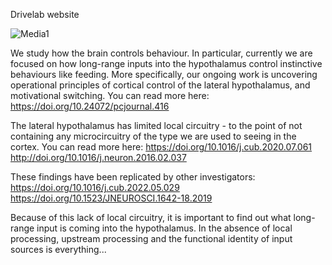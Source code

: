 Drivelab website

![Media1](https://github.com/MaheshKarnani/Drivelab/blob/main/Media1.gif)

We study how the brain controls behaviour. In particular, currently we are focused on how long-range inputs into the hypothalamus control instinctive behaviours like feeding. More specifically, our ongoing work is uncovering operational principles of cortical control of the lateral hypothalamus, and motivational switching. You can read more here: https://doi.org/10.24072/pcjournal.416

The lateral hypothalamus has limited local circuitry - to the point of not containing any microcircuitry of the type we are used to seeing in the cortex. You can read more here: https://doi.org/10.1016/j.cub.2020.07.061 http://doi.org/10.1016/j.neuron.2016.02.037

These findings have been replicated by other investigators: https://doi.org/10.1016/j.cub.2022.05.029 https://doi.org/10.1523/JNEUROSCI.1642-18.2019 

Because of this lack of local circuitry, it is important to find out what long-range input is coming into the hypothalamus. In the absence of local processing, upstream processing and the functional identity of input sources is everything...

